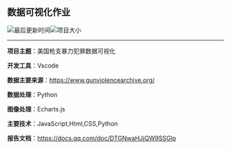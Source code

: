## 数据可视化作业

![最后更新时间](https://img.shields.io/github/last-commit/skywalker767/skywalker767.github.io?style=plastic)![项目大小](https://img.shields.io/github/repo-size/skywalker767/skywalker767.github.io)

---

**项目主题**：美国枪支暴力犯罪数据可视化

**开发工具**：Vscode

**数据主要来源**：https://www.gunviolencearchive.org/   

**数据处理**：Python

**图像处理**：Echarts.js

**主要技术**：JavaScript,Html,CSS,Python

**报告文档**：https://docs.qq.com/doc/DTGNwaHJjQW9SSGlp